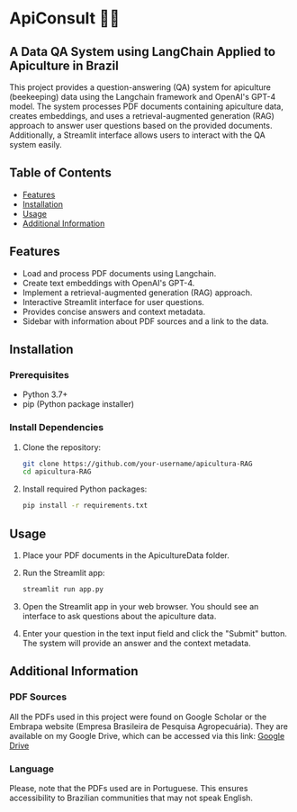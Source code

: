 # ApiConsult 🐝🍯
## A Data QA System using LangChain Applied to Apiculture in Brazil


This project provides a question-answering (QA) system for apiculture (beekeeping) data using the Langchain framework and OpenAI's GPT-4 model. The system processes PDF documents containing apiculture data, creates embeddings, and uses a retrieval-augmented generation (RAG) approach to answer user questions based on the provided documents. Additionally, a Streamlit interface allows users to interact with the QA system easily.

## Table of Contents

- [Features](#features)
- [Installation](#installation)
- [Usage](#usage)
- [Additional Information](#additional-information)


## Features

- Load and process PDF documents using Langchain.
- Create text embeddings with OpenAI's GPT-4.
- Implement a retrieval-augmented generation (RAG) approach.
- Interactive Streamlit interface for user questions.
- Provides concise answers and context metadata.
- Sidebar with information about PDF sources and a link to the data.

## Installation

### Prerequisites

- Python 3.7+
- pip (Python package installer)

### Install Dependencies

1. Clone the repository:
   ```bash
   git clone https://github.com/your-username/apicultura-RAG
   cd apicultura-RAG

2. Install required Python packages:
   ```bash
   pip install -r requirements.txt

## Usage

1. Place your PDF documents in the ApicultureData folder.

2. Run the Streamlit app:
    ```bash
    streamlit run app.py

3. Open the Streamlit app in your web browser. You should see an interface to ask questions about the apiculture data.

4. Enter your question in the text input field and click the "Submit" button. The system will provide an answer and the context metadata.

## Additional Information

### PDF Sources
All the PDFs used in this project were found on Google Scholar or the Embrapa website (Empresa Brasileira de Pesquisa Agropecuária). They are available on my Google Drive, which can be accessed via this link: [Google Drive](https://drive.google.com/drive/folders/11mwLsOD2smiMje9oNzDUcgs-9iswpxwd?usp=sharing)

### Language
Please, note that the PDFs used are in Portuguese. This ensures accessibility to Brazilian communities that may not speak English.


